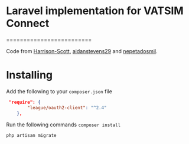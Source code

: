 # Laravel implementation for VATSIM Connect
=========================

Code from [Harrison-Scott](https://github.com/Harrison-Scott), [aidanstevens29](https://github.com/aidanstevens29) and [nepetadosmil](https://github.com/nepetadosmil).

Installing
==========

Add the following to your `composer.json` file

```json
 "require": {
        "league/oauth2-client": "^2.4"
    },
```

Run the following commands
`composer install`

`php artisan migrate`


